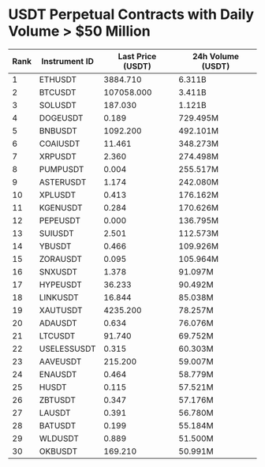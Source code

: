 # USDT Perpetual Contracts with Daily Volume > $50 Million

| Rank | Instrument ID | Last Price (USDT) | 24h Volume (USDT) |
|------|---------------|-------------------|-------------------|
| 1 | ETHUSDT | 3884.710 | 6.311B |
| 2 | BTCUSDT | 107058.000 | 3.411B |
| 3 | SOLUSDT | 187.030 | 1.121B |
| 4 | DOGEUSDT | 0.189 | 729.495M |
| 5 | BNBUSDT | 1092.200 | 492.101M |
| 6 | COAIUSDT | 11.461 | 348.273M |
| 7 | XRPUSDT | 2.360 | 274.498M |
| 8 | PUMPUSDT | 0.004 | 255.517M |
| 9 | ASTERUSDT | 1.174 | 242.080M |
| 10 | XPLUSDT | 0.413 | 176.162M |
| 11 | KGENUSDT | 0.284 | 170.626M |
| 12 | PEPEUSDT | 0.000 | 136.795M |
| 13 | SUIUSDT | 2.501 | 112.573M |
| 14 | YBUSDT | 0.466 | 109.926M |
| 15 | ZORAUSDT | 0.095 | 105.964M |
| 16 | SNXUSDT | 1.378 | 91.097M |
| 17 | HYPEUSDT | 36.233 | 90.492M |
| 18 | LINKUSDT | 16.844 | 85.038M |
| 19 | XAUTUSDT | 4235.200 | 78.257M |
| 20 | ADAUSDT | 0.634 | 76.076M |
| 21 | LTCUSDT | 91.740 | 69.752M |
| 22 | USELESSUSDT | 0.315 | 60.303M |
| 23 | AAVEUSDT | 215.200 | 59.007M |
| 24 | ENAUSDT | 0.464 | 58.779M |
| 25 | HUSDT | 0.115 | 57.521M |
| 26 | ZBTUSDT | 0.347 | 57.176M |
| 27 | LAUSDT | 0.391 | 56.780M |
| 28 | BATUSDT | 0.199 | 55.184M |
| 29 | WLDUSDT | 0.889 | 51.500M |
| 30 | OKBUSDT | 169.210 | 50.991M |
